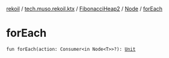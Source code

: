 [rekoil](../../../index.md) / [tech.muso.rekoil.ktx](../../index.md) / [FibonacciHeap2](../index.md) / [Node](index.md) / [forEach](./for-each.md)

# forEach

`fun forEach(action: Consumer<in Node<T>>?): `[`Unit`](https://kotlinlang.org/api/latest/jvm/stdlib/kotlin/-unit/index.html)